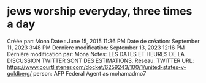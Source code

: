 # jews worship everyday, three times a day

Créée par: Mona
Date : June 15, 2015 11:36 PM
Date de création: September 11, 2023 3:48 PM
Dernière modification: September 13, 2023 12:16 PM
Dernière modification par: Mona
Notes: LES DATES ET HEURES DE LA DISCUSSION TWITTER SONT DES ESTIMATIONS.
Réseau: TWITTER
URL: https://www.courtlistener.com/docket/6259243/100/1/united-states-v-goldberg/
person: AFP Federal Agent as mohamadmo7